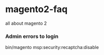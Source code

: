 # magento2-faq
all about magento 2

### Admin errors to login
bin/magento msp:security:recaptcha:disable
